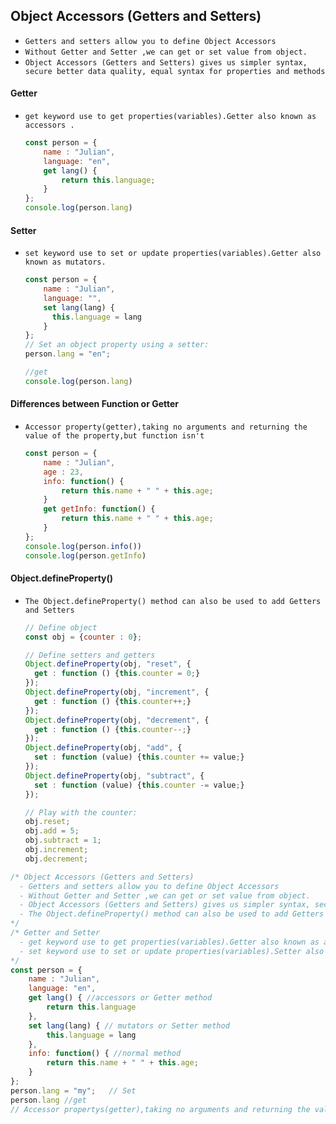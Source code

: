 ## Object Accessors (Getters and Setters)

- `Getters and setters allow you to define Object Accessors `
- `Without Getter and Setter ,we can get or set value from object. `
- `Object Accessors (Getters and Setters) gives us simpler syntax, secure better data quality, equal syntax for properties and methods `



#### Getter

- `get keyword use to get properties(variables).Getter also known as accessors .`

  ```js
  const person = {
      name : "Julian",
      language: "en",
      get lang() {
          return this.language;
      }
  };
  console.log(person.lang)
  ```



####  Setter

- `set keyword use to set or update properties(variables).Getter also known as mutators.`

  ```js
  const person = {
      name : "Julian",
      language: "",
      set lang(lang) {
      	this.language = lang
      }
  };
  // Set an object property using a setter:
  person.lang = "en";
  
  //get
  console.log(person.lang)
  ```

  



####  Differences between Function or Getter

- `Accessor property(getter),taking no arguments and returning the value of the property,but function isn't`

  ```js
  const person = {
      name : "Julian",
      age : 23,
      info: function() {
          return this.name + " " + this.age;
      }
      get getInfo: function() {
          return this.name + " " + this.age;
      }
  };
  console.log(person.info())
  console.log(person.getInfo)
  ```

  





#### Object.defineProperty()

- `The Object.defineProperty() method can also be used to add Getters and Setters`

  ```js
  // Define object
  const obj = {counter : 0};
  
  // Define setters and getters
  Object.defineProperty(obj, "reset", {
    get : function () {this.counter = 0;}
  });
  Object.defineProperty(obj, "increment", {
    get : function () {this.counter++;}
  });
  Object.defineProperty(obj, "decrement", {
    get : function () {this.counter--;}
  });
  Object.defineProperty(obj, "add", {
    set : function (value) {this.counter += value;}
  });
  Object.defineProperty(obj, "subtract", {
    set : function (value) {this.counter -= value;}
  });
  
  // Play with the counter:
  obj.reset;
  obj.add = 5;
  obj.subtract = 1;
  obj.increment;
  obj.decrement;
  ```





```js
/* Object Accessors (Getters and Setters)
  - Getters and setters allow you to define Object Accessors 
  - Without Getter and Setter ,we can get or set value from object.
  - Object Accessors (Getters and Setters) gives us simpler syntax, secure better data quality, equal         syntax for properties and methods 
  - The Object.defineProperty() method can also be used to add Getters and Setters
*/	
/* Getter and Setter
  - get keyword use to get properties(variables).Getter also known as accessors
  - set keyword use to set or update properties(variables).Setter also known as mutators.`
*/  
const person = {
    name : "Julian",
    language: "en",
    get lang() { //accessors or Getter method
        return this.language
    },
    set lang(lang) { // mutators or Setter method
        this.language = lang
    }, 
	info: function() { //normal method
        return this.name + " " + this.age;
    }
};
person.lang = "my";   // Set 
person.lang //get
// Accessor propertys(getter),taking no arguments and returning the value of the property,but normal function(method) isn't
```

